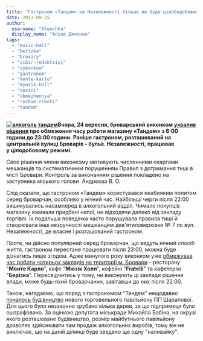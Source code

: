 ```yaml
---
title: "Гастроном «Тандем» на Незалежності більше не буде цілободобовим?"
date: 2013-09-25
author: 
  username: "Aleechka"
  display_name: "Аліна Дяченко"
tags: 
  - "music-hall"
  - "berizka"
  - "brovary"
  - "vibir-redaktsiyi"
  - "vykonkom"
  - "gastronom"
  - "monte-karlo"
  - "myuzik-holl"
  - "novini"
  - "obmezhennya"
  - "rezhim-roboti"
  - "tandem"
---
```


**[![алкоголь тандем](https://mpz.brovary.org/wp-content/uploads/2013/09/alkogol-tandem.jpg)](https://mpz.brovary.org/wp-content/uploads/2013/09/alkogol-tandem.jpg)Вчора, 24 вересня, броварський виконком [ухвалив рішення](http://docs.pravo-znaty.org.ua/p9134/24.09.2013/479) про обмеження часу роботи магазину «Тандем» з 6:00 години до 23:00 години. Раніше гастроном, розташований на центральній вулиці Броварів - бульв. Незалежності, працював у цілодобовому режимі.**

Своє рішення члени виконкому мотивують численними скаргами мешканців та систематичним порушенням Правил з дотримання тиші в місті Бровари. Контроль за виконанням рішення покладено на заступника міського голови  Андрєєва В. О.

Слід сказати, що гастроном «Тандем» користувався неабияким попитом серед броварчан, особливо у нічний час. Найбільші черги після 22:00 вишикувались насамперед в алкогольний відділ. Чимало покупців магазину вживали придбані напої, не відходячи далеко від закладу торгівлі. Їх подальша поведінка часто порушувала правила тиші й створювала інші незручності мешканцям дев'ятиповерхівки № 7 по вул. Незалежності, де власне і розташований гастроном.

Проте, чи дійсно популярний серед броварчан, що ведуть нічний спосіб життя, гастроном перестане працювати після 23:00, можна буде дізнатись лише згодом. Адже минулого року виконком уже [обмежував час роботи чотирьох закладів на території м. Бровари](https://mpz.brovary.org/u-brovarah-obmezheno-rezhim-roboti-nichnih-zakladiv/) \- ресторану "**Монте Карло**", кафе "**Мюзік Холл**", кофейні "**Fratelli**" та кафетерію "**Берізка**". Пересвідчитись у тому, чи виконують ці заклади рішення влади, може будь-який броварчанин, завітавши до них після 22:00.

Також, нагадаємо, що поряд з гастрономом "Тандем" нещодавно [почалось будівництво](https://mpz.brovary.org/u-brovarah-znovu-virubuyut-dereva-pid-chergovu-nalivayku/) нового торговельного павільйону ПП Шарапової. Для цього було незаконно зрубано кілька дерев, за що підпримєця було оштрафовано. За оцінкою депутата міськради Михайла Бабіна, на окрузі якого розташоване будівництво, розмір майбутнього павільйону дозволяє здійснювати там продаж алкогольних виробів, тому він не виключає, що на даній ділянці буде зведено ще одну "наливайку".
